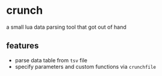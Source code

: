 # crunch
a small lua data parsing tool that got out of hand

## features
- parse data table from `tsv` file
- specify parameters and custom functions via `crunchfile`
